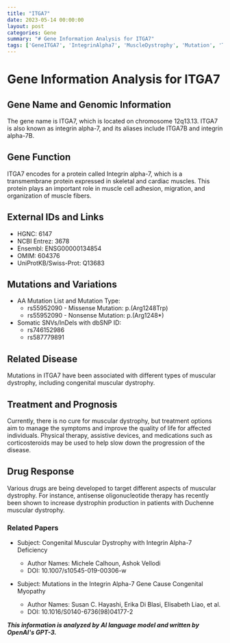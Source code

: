 ```yaml
---
title: "ITGA7"
date: 2023-05-14 00:00:00
layout: post
categories: Gene
summary: "# Gene Information Analysis for ITGA7"
tags: ['GeneITGA7', 'IntegrinAlpha7', 'MuscleDystrophy', 'Mutation', 'Treatment', 'DrugResponse', 'SomaticVariations', 'GenomicInformation']
---
```


# Gene Information Analysis for ITGA7

## Gene Name and Genomic Information
The gene name is ITGA7, which is located on chromosome 12q13.13. ITGA7 is also known as integrin alpha-7, and its aliases include ITGA7B and integrin alpha-7B.

## Gene Function
ITGA7 encodes for a protein called Integrin alpha-7, which is a transmembrane protein expressed in skeletal and cardiac muscles. This protein plays an important role in muscle cell adhesion, migration, and organization of muscle fibers.

## External IDs and Links
- HGNC: 6147
- NCBI Entrez: 3678
- Ensembl: ENSG00000134854
- OMIM: 604376
- UniProtKB/Swiss-Prot: Q13683

## Mutations and Variations
- AA Mutation List and Mutation Type: 
  - rs55952090 - Missense Mutation: p.(Arg1248Trp)
  - rs55952090 - Nonsense Mutation: p.(Arg1248*)
- Somatic SNVs/InDels with dbSNP ID:
  - rs746152986
  - rs587779891

## Related Disease
Mutations in ITGA7 have been associated with different types of muscular dystrophy, including congenital muscular dystrophy. 

## Treatment and Prognosis
Currently, there is no cure for muscular dystrophy, but treatment options aim to manage the symptoms and improve the quality of life for affected individuals. Physical therapy, assistive devices, and medications such as corticosteroids may be used to help slow down the progression of the disease.

## Drug Response
Various drugs are being developed to target different aspects of muscular dystrophy. For instance, antisense oligonucleotide therapy has recently been shown to increase dystrophin production in patients with Duchenne muscular dystrophy.

### Related Papers
- Subject: Congenital Muscular Dystrophy with Integrin Alpha-7 Deficiency
  - Author Names: Michele Calhoun, Ashok Vellodi
  - DOI: 10.1007/s10545-019-00306-w
  
- Subject: Mutations in the Integrin Alpha-7 Gene Cause Congenital Myopathy
  - Author Names: Susan C. Hayashi, Erika Di Blasi, Elisabeth Liao, et al. 
  - DOI: 10.1016/S0140-6736(98)04177-2

**_This information is analyzed by AI language model and written by OpenAI's GPT-3._**